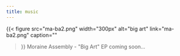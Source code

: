 ```yaml
---
title: music
---
```


{{< figure
  src="ma-ba2.png"
  width="300px"
  alt="big art"
  link="ma-ba2.png"
  caption=""
>}}
Moraine Assembly - "Big Art" EP coming soon...
